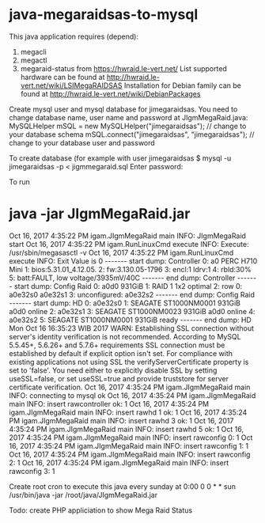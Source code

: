 # java-megaraidsas-to-mysql

This java application requires (depend):
1. megacli
2. megactl
3. megaraid-status
from https://hwraid.le-vert.net/ 
List supported hardware can be found at http://hwraid.le-vert.net/wiki/LSIMegaRAIDSAS
Installation for Debian family can be found at http://hwraid.le-vert.net/wiki/DebianPackages

Create mysql user and mysql database for jimegaraidsas. You need to change database name, user name and password at JIgmMegaRaid.java:
			MySQLHelper mSQL = new MySQLHelper("jimegaraidsas"); // change to your database schema
			mSQL.connect("jimegaraidsas", "jimegaraidsas"); // change to your database user and password

To create database (for example with user jimegaraidsas
$ mysql -u jimegaraidsas -p < jigmmegaraid.sql
Enter password:

To run
# java -jar JIgmMegaRaid.jar
Oct 16, 2017 4:35:22 PM igam.JIgmMegaRaid main
INFO: JIgmMegaRaid start
Oct 16, 2017 4:35:22 PM igam.RunLinuxCmd execute
INFO: Execute: /usr/sbin/megasasctl -v
Oct 16, 2017 4:35:22 PM igam.RunLinuxCmd execute
INFO: Exit Value is 0
------- start dump: Controller
0: a0 PERC H710 Mini
1: bios:5.31.01_4.12.05.
2: fw:3.130.05-1796
3: encl:1 ldrv:1
4: rbld:30%
5: batt:FAULT, low voltage/3935mV/40C
------- end dump: Controller
------- start dump: Config Raid
0: a0d0 931GiB
1: RAID 1 1x2 optimal
2: row 0: a0e32s0 a0e32s1
3: unconfigured: a0e32s2
------- end dump: Config Raid
------- start dump: HD
0: a0e32s0
1: SEAGATE ST1000NM0001 931GiB a0d0 online
2: a0e32s1
3: SEAGATE ST1000NM0023 931GiB a0d0 online
4: a0e32s2
5: SEAGATE ST1000NM0001 931GiB ready
------- end dump: HD
Mon Oct 16 16:35:23 WIB 2017 WARN: Establishing SSL connection without server's identity verification is not recommended. According to MySQL 5.5.45+, 5.6.26+ and 5.7.6+ requirements SSL connection must be established by default if explicit option isn't set. For compliance with existing applications not using SSL the verifyServerCertificate property is set to 'false'. You need either to explicitly disable SSL by setting useSSL=false, or set useSSL=true and provide truststore for server certificate verification.
Oct 16, 2017 4:35:24 PM igam.JIgmMegaRaid main
INFO: connecting to mysql ok
Oct 16, 2017 4:35:24 PM igam.JIgmMegaRaid main
INFO: insert rawcontroller ok: 1
Oct 16, 2017 4:35:24 PM igam.JIgmMegaRaid main
INFO: insert rawhd 1 ok: 1
Oct 16, 2017 4:35:24 PM igam.JIgmMegaRaid main
INFO: insert rawhd 3 ok: 1
Oct 16, 2017 4:35:24 PM igam.JIgmMegaRaid main
INFO: insert rawhd 5 ok: 1
Oct 16, 2017 4:35:24 PM igam.JIgmMegaRaid main
INFO: insert rawconfig 0: 1
Oct 16, 2017 4:35:24 PM igam.JIgmMegaRaid main
INFO: insert rawconfig 1: 1
Oct 16, 2017 4:35:24 PM igam.JIgmMegaRaid main
INFO: insert rawconfig 2: 1
Oct 16, 2017 4:35:24 PM igam.JIgmMegaRaid main
INFO: insert rawconfig 3: 1

Create root cron to execute this java every sunday at 0:00
0 0 * * sun /usr/bin/java -jar /root/java/JIgmMegaRaid.jar


Todo: create PHP appliciation to show Mega Raid Status
